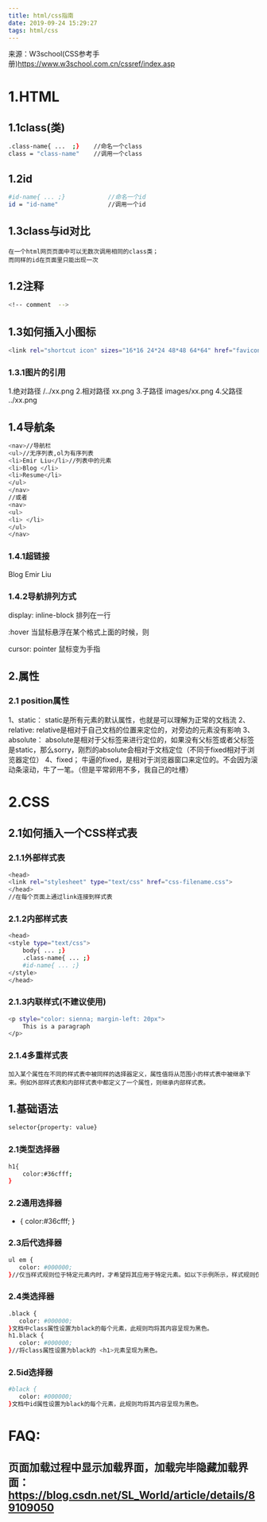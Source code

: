 ```yaml
---
title: html/css指南
date: 2019-09-24 15:29:27
tags: html/css
---
```

来源：W3school(CSS参考手册)https://www.w3school.com.cn/cssref/index.asp
# 1.HTML
## 1.1class(类)
```bash
.class-name{ ...  ;}	//命名一个class
class = "class-name"	//调用一个class
```
## 1.2id
```bash
#id-name{ ... ;}			//命名一个id
id = "id-name"				//调用一个id
```
## 1.3class与id对比
	在一个html网页页面中可以无数次调用相同的class类；
	而同样的id在页面里只能出现一次
## 1.2注释
```bash
<!-- comment  -->
```

## 1.3如何插入小图标
```bash
<link rel="shortcut icon" sizes="16*16 24*24 48*48 64*64" href="favicon.ico">
```
### 1.3.1图片的引用
1.绝对路径
/../xx.png
2.相对路径
xx.png
3.子路径
images/xx.png
4.父路径
../xx.png

## 1.4导航条
```bash
<nav>//导航栏
<ul>//无序列表,ol为有序列表
<li>Emir Liu</li>//列表中的元素
<li>Blog </li>
<li>Resume</li>
</ul>
</nav>
//或者
<nav>
<ul>
<li> </li>
</ul>
</nav>
```
### 1.4.1超链接
<a hreb="/blog">Blog</a>
<a hreb="/" >Emir Liu</a>

### 1.4.2导航排列方式
display: inline-block
排列在一行

:hover
当鼠标悬浮在某个格式上面的时候，则

cursor: pointer 鼠标变为手指

## 2.属性

### 2.1 position属性
1、static：
	static是所有元素的默认属性，也就是可以理解为正常的文档流
2、relative:
	relative是相对于自己文档的位置来定位的，对旁边的元素没有影响
3、absolute：
	absolute是相对于父标签来进行定位的，如果没有父标签或者父标签是static，那么sorry，刚烈的absolute会相对于文档定位（不同于fixed相对于浏览器定位）
4、fixed；
	牛逼的fixed，是相对于浏览器窗口来定位的。不会因为滚动条滚动，牛了一笔。（但是平常卵用不多，我自己的吐槽）

# 2.CSS
## 2.1如何插入一个CSS样式表
### 2.1.1外部样式表
```bash
<head>
<link rel="stylesheet" type="text/css" href="css-filename.css">
</head>
//在每个页面上通过link连接到样式表
```
### 2.1.2内部样式表
```bash
<head>
<style type="text/css">
	body{ ... ;}
	.class-name{ ... ;}
	#id-name{ ... ;}
</style>
</head>
```
### 2.1.3内联样式(不建议使用)
```bash
<p style="color: sienna; margin-left: 20px">
	This is a paragraph
</p>
```
### 2.1.4多重样式表
	加入某个属性在不同的样式表中被同样的选择器定义，属性值将从范围小的样式表中被继承下来。例如外部样式表和内部样式表中都定义了一个属性，则继承内部样式表。

## 1.基础语法
```bash
selector{property: value}
```
### 2.1类型选择器
```bash
h1{
	color:#36cfff;
}
```
### 2.2通用选择器
* {
	 color:#36cfff;
}
### 2.3后代选择器
```bash
ul em {
   color: #000000; 
}//仅当样式规则位于特定元素内时，才希望将其应用于特定元素。如以下示例所示，样式规则仅在<em>元素位于<ul>标记内时才适用。
```
### 2.4类选择器
```bash
.black {
   color: #000000; 
}文档中class属性设置为black的每个元素，此规则均将其内容呈现为黑色。
h1.black {
   color: #000000; 
}//将class属性设置为black的 <h1>元素呈现为黑色。
```
### 2.5id选择器
```bash
#black {
   color: #000000; 
}文档中id属性设置为black的每个元素，此规则均将其内容呈现为黑色。
```

# FAQ:
## 页面加载过程中显示加载界面，加载完毕隐藏加载界面：https://blog.csdn.net/SL_World/article/details/89109050
